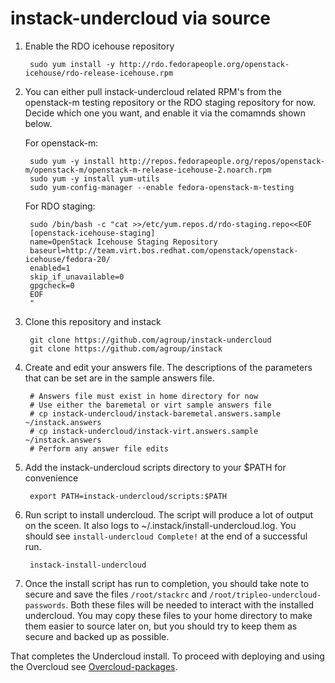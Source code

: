 instack-undercloud via source
=============================

1. Enable the RDO icehouse repository

        sudo yum install -y http://rdo.fedorapeople.org/openstack-icehouse/rdo-release-icehouse.rpm

1. You can either pull instack-undercloud related RPM's from the openstack-m testing repository or the RDO staging repository for now. Decide which one you want, and enable it via the comamnds shown below.

    For openstack-m:
    
        sudo yum -y install http://repos.fedorapeople.org/repos/openstack-m/openstack-m/openstack-m-release-icehouse-2.noarch.rpm
        sudo yum -y install yum-utils
        sudo yum-config-manager --enable fedora-openstack-m-testing

    For RDO staging:
    
        sudo /bin/bash -c "cat >>/etc/yum.repos.d/rdo-staging.repo<<EOF
        [openstack-icehouse-staging]
        name=OpenStack Icehouse Staging Repository
        baseurl=http://team.virt.bos.redhat.com/openstack/openstack-icehouse/fedora-20/
        enabled=1
        skip_if_unavailable=0
        gpgcheck=0
        EOF
        "

1. Clone this repository and instack

        git clone https://github.com/agroup/instack-undercloud
        git clone https://github.com/agroup/instack

2. Create and edit your answers file. The descriptions of the parameters that
   can be set are in the sample answers file.

        # Answers file must exist in home directory for now
        # Use either the baremetal or virt sample answers file
        # cp instack-undercloud/instack-baremetal.answers.sample ~/instack.answers
        # cp instack-undercloud/instack-virt.answers.sample ~/instack.answers
        # Perform any answer file edits

4. Add the instack-undercloud scripts directory to your $PATH for convenience

        export PATH=instack-undercloud/scripts:$PATH

3. Run script to install undercloud. The script will produce a lot of output on
   the sceen. It also logs to ~/.instack/install-undercloud.log. You should see
   `install-undercloud Complete!` at the end of a successful run.

        instack-install-undercloud

4. Once the install script has run to completion, you should take note to secure and save the files
   `/root/stackrc` and `/root/tripleo-undercloud-passwords`. Both these files will be needed to interact
   with the installed undercloud. You may copy these files to your home directory to make them 
   easier to source later on, but you should try to keep them as secure and backed up as possible.

That completes the Undercloud install. To proceed with deploying and using the
Overcloud see [Overcloud-packages](Overcloud-packages.md).
